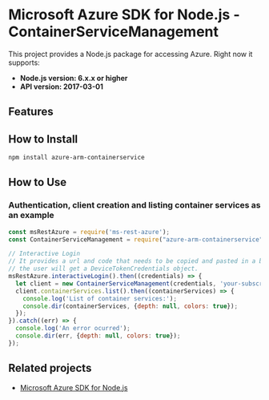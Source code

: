 # Microsoft Azure SDK for Node.js - ContainerServiceManagement

This project provides a Node.js package for accessing Azure. Right now it supports:
- **Node.js version: 6.x.x or higher**
- **API version: 2017-03-01**

## Features


## How to Install

```bash
npm install azure-arm-containerservice
```

## How to Use

### Authentication, client creation and listing container services as an example

 ```javascript
 const msRestAzure = require('ms-rest-azure');
 const ContainerServiceManagement = require("azure-arm-containerservice");
 
 // Interactive Login
 // It provides a url and code that needs to be copied and pasted in a browser and authenticated over there. If successful, 
 // the user will get a DeviceTokenCredentials object.
 msRestAzure.interactiveLogin().then((credentials) => {
   let client = new ContainerServiceManagement(credentials, 'your-subscription-id');
   client.containerServices.list().then((containerServices) => {
     console.log('List of container services:');
     console.dir(containerServices, {depth: null, colors: true});
   });
 }).catch((err) => {
   console.log('An error ocurred');
   console.dir(err, {depth: null, colors: true});
 });
```

## Related projects

- [Microsoft Azure SDK for Node.js](https://github.com/Azure/azure-sdk-for-node)
